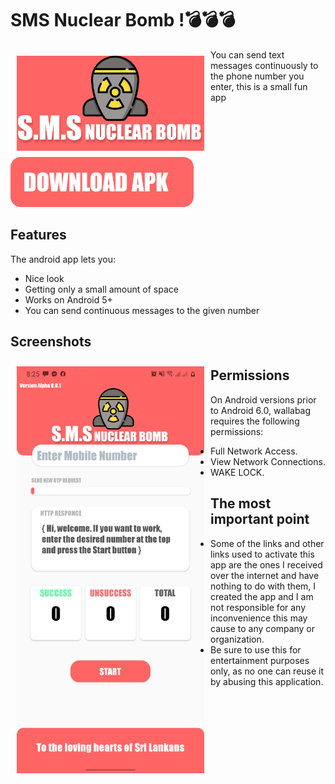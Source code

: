 # SMS  Nuclear Bomb !💣💣💣

<img src="/control/rbanner.png" align="left"
width="300" hspace="10" vspace="10">

You can send text messages continuously to the phone number you enter, this is a small fun app


<p align="left">
<a href="https://github.com/00sanoj00/SMS_Nuclear_Bomb/releases/download/0.0.1/app-release.apk">
    <img alt="Get it on Github"
        height="80"
        src="https://github.com/00sanoj00/SMS_Nuclear_Bomb/blob/master/control/download.png?raw=true" />
</a>  


## Features

The android app lets you:
- Nice look
- Getting only a small amount of space
- Works on Android 5+
- You can send continuous messages to the given number

## Screenshots

[<img src="/control/device-2021-05-17-202546.png" align="left"
width="300"
    hspace="10" vspace="10">](/readme/Wallabag%20Reading%20List.png)

## Permissions

On Android versions prior to Android 6.0, wallabag requires the following permissions:
- Full Network Access.
- View Network Connections.
- WAKE LOCK.

## The most important point
- Some of the links and other links used to activate this app are the ones I received over the internet and have nothing to do with them, I created the app and I am not responsible for any inconvenience this may cause to any company or organization.
- Be sure to use this for entertainment purposes only, as no one can reuse it by abusing this application.
